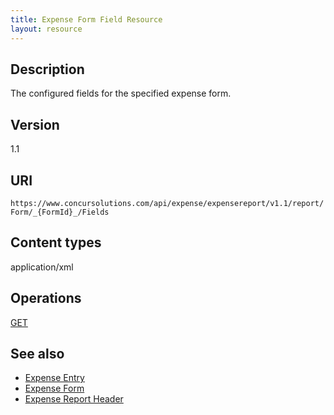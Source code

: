 ```yaml
---
title: Expense Form Field Resource 
layout: resource
---
```

## Description
The configured fields for the specified expense form.

## Version
1.1

## URI
`https://www.concursolutions.com/api/expense/expensereport/v1.1/report/Form/_{FormId}_/Fields`

## Content types
application/xml

## Operations
[GET][1] 

## See also
* [Expense Entry][2]
* [Expense Form][3]
* [Expense Report Header][4]

[1]: https://developer.concur.com/expense-report/expense-form-field-resource/expense-form-field-resource-get
[2]: https://developer.concur.com/expense-report/expense-entry-resource
[3]: https://developer.concur.com/expense-report/expense-form-resource
[4]: https://developer.concur.com/expense-report/expense-report-header-resource
